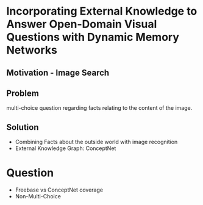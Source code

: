 # Incorporating External Knowledge to Answer Open-Domain Visual Questions with Dynamic Memory Networks

## Motivation - Image Search

## Problem
multi-choice question regarding facts relating to the content of the image.

## Solution
- Combining Facts about the outside world with image recognition
- External Knowledge Graph: ConceptNet

# Question
- Freebase vs ConceptNet coverage
- Non-Multi-Choice
